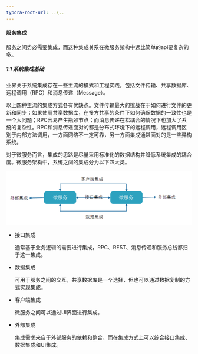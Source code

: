 ```yaml
---
typora-root-url: ..\..
---
```


#### 服务集成

服务之间势必需要集成，而这种集成关系在微服务架构中远比简单的api要复杂的多。

##### 1.1 系统集成基础

业界关于系统集成存在一些主流的模式和工程实践，包括文件传输、共享数据库、远程调用（RPC）和消息传递（Message）。

以上四种主流的集成方式各有优缺点。文件传输最大的挑战在于如何进行文件的更新和同步；如果使用共享数据库，在多方共享的条件下如何确保数据的一致性也是一个大问题；RPC容易产生瓶颈节点；而消息传递在松耦合的情况下也加大了系统的复杂性。RPC和消息传递面对的都是分布式环境下的远程调用，远程调用区别于内部方法调用，一方面网络不一定可靠，另一方面集成通常面对的是一些异构系统。

对于微服务而言，集成的思路是尽量采用标准化的数据结构并降低系统集成的耦合度。微服务架构中，系统之间的集成分为以下四大类。

![服务集成的四种模式](/KnowHow/images/03/服务集成的四种模式.png)

- 接口集成

  通常基于业务逻辑的需要进行集成，RPC、REST、消息传递和服务总线都归于这一集成。

- 数据集成

  可用于服务之间的交互，共享数据库是一个选择，但也可以通过数据复制的方式实现集成。

- 客户端集成

  微服务之间可以通过UI界面进行集成。

- 外部集成

  集成需求来自于外部服务的依赖和整合，而在集成方式上可以综合接口集成、数据集成和UI集成。

